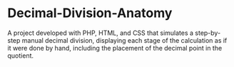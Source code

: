 # Decimal-Division-Anatomy
A project developed with PHP, HTML, and CSS that simulates a step-by-step manual decimal division, displaying each stage of the calculation as if it were done by hand, including the placement of the decimal point in the quotient.
